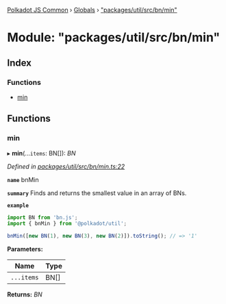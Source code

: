[Polkadot JS Common](../README.md) › [Globals](../globals.md) › ["packages/util/src/bn/min"](_packages_util_src_bn_min_.md)

# Module: "packages/util/src/bn/min"

## Index

### Functions

* [min](_packages_util_src_bn_min_.md#min)

## Functions

###  min

▸ **min**(...`items`: BN[]): *BN*

*Defined in [packages/util/src/bn/min.ts:22](https://github.com/polkadot-js/common/blob/8554d470/packages/util/src/bn/min.ts#L22)*

**`name`** bnMin

**`summary`** Finds and returns the smallest value in an array of BNs.

**`example`** 
<BR>

```javascript
import BN from 'bn.js';
import { bnMin } from '@polkadot/util';

bnMin([new BN(1), new BN(3), new BN(2)]).toString(); // => '1'
```

**Parameters:**

Name | Type |
------ | ------ |
`...items` | BN[] |

**Returns:** *BN*
